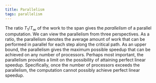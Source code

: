 ```yaml
---
title: Parallelism
tags: parallelism
---
```


The ratio $T_1/T_{\infty}$ of the work to the span gives the *parallelism* of a parallel
computation. We can view the parallelism from three perspectives. As a ratio, the
parallelism denotes the average amount of work that can be performed in parallel
for each step along the critical path. As an upper bound, the parallelism gives the
maximum possible speedup that can be achieved on any number of processors. Perhaps 
most important, the parallelism provides a limit on the possibility of attaining
perfect linear speedup. Specifically, once the number of processors exceeds the
parallelism, the computation cannot possibly achieve perfect linear speedup.